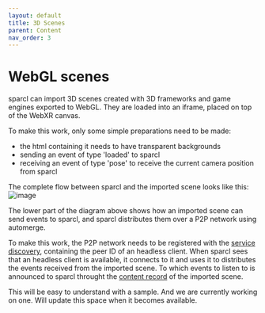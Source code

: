 ```yaml
---
layout: default
title: 3D Scenes
parent: Content
nav_order: 3
---
```


# WebGL scenes

sparcl can import 3D scenes created with 3D frameworks and game engines exported to WebGL. They are loaded into an iframe, placed on top of the WebXR canvas. 

To make this work, only some simple preparations need to be made:
* the html containing it needs to have transparent backgrounds
* sending an event of type 'loaded' to sparcl
* receiving an event of type 'pose' to receive the current camera position from sparcl

The complete flow between sparcl and the imported scene looks like this:
![image](https://user-images.githubusercontent.com/231274/116106498-727b3a00-a6b2-11eb-8367-615c423f7c31.png)

The lower part of the diagram above shows how an imported scene can send events to sparcl, and sparcl distributes them over a P2P network using automerge.

To make this work, the P2P network needs to be registered with the [service discovery](/sparcl/glossary.html#spatial-service-discovery-ssd), containing the peer ID of an headless client. When sparcl sees that an headless client is available, it connects to it and uses it to distributes the events received from the imported scene. To which events to listen to is announced to sparcl throught the [content record](https://openarcloud.github.io/sparcl/glossary.html#spatial-content-record-scr) of the imported scene.

This will be easy to understand with a sample. And we are currently working on one. Will update this space when it becomes available.
